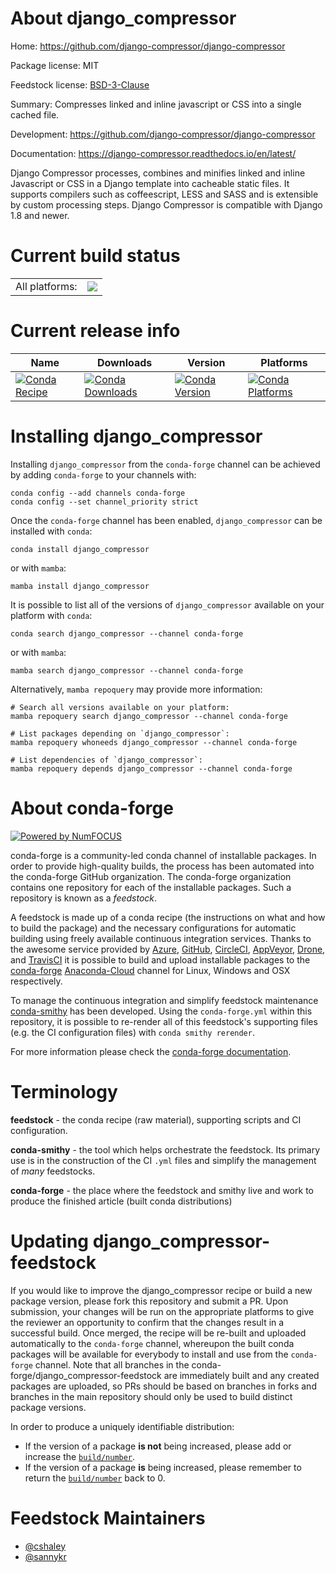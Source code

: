 About django_compressor
=======================

Home: https://github.com/django-compressor/django-compressor

Package license: MIT

Feedstock license: [BSD-3-Clause](https://github.com/conda-forge/django_compressor-feedstock/blob/main/LICENSE.txt)

Summary: Compresses linked and inline javascript or CSS into a single cached file.

Development: https://github.com/django-compressor/django-compressor

Documentation: https://django-compressor.readthedocs.io/en/latest/

Django Compressor processes, combines and minifies linked and inline Javascript or CSS in a Django template into cacheable static files. It supports compilers such as coffeescript, LESS and SASS and is extensible by custom processing steps. Django Compressor is compatible with Django 1.8 and newer.

Current build status
====================


<table><tr><td>All platforms:</td>
    <td>
      <a href="https://dev.azure.com/conda-forge/feedstock-builds/_build/latest?definitionId=3868&branchName=main">
        <img src="https://dev.azure.com/conda-forge/feedstock-builds/_apis/build/status/django_compressor-feedstock?branchName=main">
      </a>
    </td>
  </tr>
</table>

Current release info
====================

| Name | Downloads | Version | Platforms |
| --- | --- | --- | --- |
| [![Conda Recipe](https://img.shields.io/badge/recipe-django_compressor-green.svg)](https://anaconda.org/conda-forge/django_compressor) | [![Conda Downloads](https://img.shields.io/conda/dn/conda-forge/django_compressor.svg)](https://anaconda.org/conda-forge/django_compressor) | [![Conda Version](https://img.shields.io/conda/vn/conda-forge/django_compressor.svg)](https://anaconda.org/conda-forge/django_compressor) | [![Conda Platforms](https://img.shields.io/conda/pn/conda-forge/django_compressor.svg)](https://anaconda.org/conda-forge/django_compressor) |

Installing django_compressor
============================

Installing `django_compressor` from the `conda-forge` channel can be achieved by adding `conda-forge` to your channels with:

```
conda config --add channels conda-forge
conda config --set channel_priority strict
```

Once the `conda-forge` channel has been enabled, `django_compressor` can be installed with `conda`:

```
conda install django_compressor
```

or with `mamba`:

```
mamba install django_compressor
```

It is possible to list all of the versions of `django_compressor` available on your platform with `conda`:

```
conda search django_compressor --channel conda-forge
```

or with `mamba`:

```
mamba search django_compressor --channel conda-forge
```

Alternatively, `mamba repoquery` may provide more information:

```
# Search all versions available on your platform:
mamba repoquery search django_compressor --channel conda-forge

# List packages depending on `django_compressor`:
mamba repoquery whoneeds django_compressor --channel conda-forge

# List dependencies of `django_compressor`:
mamba repoquery depends django_compressor --channel conda-forge
```


About conda-forge
=================

[![Powered by
NumFOCUS](https://img.shields.io/badge/powered%20by-NumFOCUS-orange.svg?style=flat&colorA=E1523D&colorB=007D8A)](https://numfocus.org)

conda-forge is a community-led conda channel of installable packages.
In order to provide high-quality builds, the process has been automated into the
conda-forge GitHub organization. The conda-forge organization contains one repository
for each of the installable packages. Such a repository is known as a *feedstock*.

A feedstock is made up of a conda recipe (the instructions on what and how to build
the package) and the necessary configurations for automatic building using freely
available continuous integration services. Thanks to the awesome service provided by
[Azure](https://azure.microsoft.com/en-us/services/devops/), [GitHub](https://github.com/),
[CircleCI](https://circleci.com/), [AppVeyor](https://www.appveyor.com/),
[Drone](https://cloud.drone.io/welcome), and [TravisCI](https://travis-ci.com/)
it is possible to build and upload installable packages to the
[conda-forge](https://anaconda.org/conda-forge) [Anaconda-Cloud](https://anaconda.org/)
channel for Linux, Windows and OSX respectively.

To manage the continuous integration and simplify feedstock maintenance
[conda-smithy](https://github.com/conda-forge/conda-smithy) has been developed.
Using the ``conda-forge.yml`` within this repository, it is possible to re-render all of
this feedstock's supporting files (e.g. the CI configuration files) with ``conda smithy rerender``.

For more information please check the [conda-forge documentation](https://conda-forge.org/docs/).

Terminology
===========

**feedstock** - the conda recipe (raw material), supporting scripts and CI configuration.

**conda-smithy** - the tool which helps orchestrate the feedstock.
                   Its primary use is in the construction of the CI ``.yml`` files
                   and simplify the management of *many* feedstocks.

**conda-forge** - the place where the feedstock and smithy live and work to
                  produce the finished article (built conda distributions)


Updating django_compressor-feedstock
====================================

If you would like to improve the django_compressor recipe or build a new
package version, please fork this repository and submit a PR. Upon submission,
your changes will be run on the appropriate platforms to give the reviewer an
opportunity to confirm that the changes result in a successful build. Once
merged, the recipe will be re-built and uploaded automatically to the
`conda-forge` channel, whereupon the built conda packages will be available for
everybody to install and use from the `conda-forge` channel.
Note that all branches in the conda-forge/django_compressor-feedstock are
immediately built and any created packages are uploaded, so PRs should be based
on branches in forks and branches in the main repository should only be used to
build distinct package versions.

In order to produce a uniquely identifiable distribution:
 * If the version of a package **is not** being increased, please add or increase
   the [``build/number``](https://docs.conda.io/projects/conda-build/en/latest/resources/define-metadata.html#build-number-and-string).
 * If the version of a package **is** being increased, please remember to return
   the [``build/number``](https://docs.conda.io/projects/conda-build/en/latest/resources/define-metadata.html#build-number-and-string)
   back to 0.

Feedstock Maintainers
=====================

* [@cshaley](https://github.com/cshaley/)
* [@sannykr](https://github.com/sannykr/)

